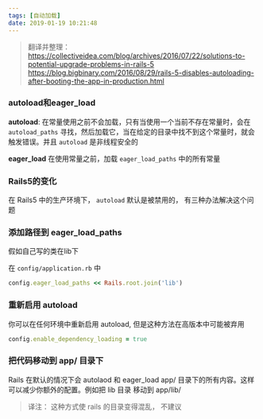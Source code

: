 ```yaml
---
tags: [自动加载]
date: 2019-01-19 10:21:48
---
```


> 翻译并整理： https://collectiveidea.com/blog/archives/2016/07/22/solutions-to-potential-upgrade-problems-in-rails-5
               https://blog.bigbinary.com/2016/08/29/rails-5-disables-autoloading-after-booting-the-app-in-production.html

### autoload和eager_load

**autoload**: 在常量使用之前不会加载，只有当使用一个当前不存在常量时，会在 `autoload_paths` 寻找，然后加载它，当在给定的目录中找不到这个常量时，就会触发错误。并且 `autoload` 是非线程安全的

**eager_load** 在使用常量之前，加载 `eager_load_paths` 中的所有常量

### Rails5的变化

在 Rails5 中的生产环境下， `autoload` 默认是被禁用的， 有三种办法解决这个问题

### 添加路径到 eager_load_paths

假如自己写的类在lib下

在 `config/application.rb` 中

```ruby
config.eager_load_paths << Rails.root.join('lib')
```

### 重新启用 autoload

你可以在任何环境中重新启用 autoload, 但是这种方法在高版本中可能被弃用

```ruby
config.enable_dependency_loading = true
```

### 把代码移动到 app/ 目录下
 
Rails 在默认的情况下会 autolaod 和 eager_load app/ 目录下的所有内容。这样可以减少你额外的配置。例如把 lib 目录 移动到 app/lib/ 

> 译注： 这种方式使 rails 的目录变得混乱， 不建议

